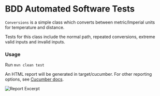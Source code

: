 # BDD Automated Software Tests

`Conversions` is a simple class which converts between metric/Imperial units for temperature and distance.

Tests for this class include the normal path, repeated conversions, extreme valid inputs and invalid inputs.

### Usage
Run `mvn clean test`

An HTML report will be generated in target/cucumber. For other reporting options, see [Cucumber docs](https://cucumber.io/docs/cucumber/reporting/?sbsearch=HTML+reports&lang=java).

![Report Excerpt](https://github.com/kkirio/bdd-conversions/report-excerpt.png)